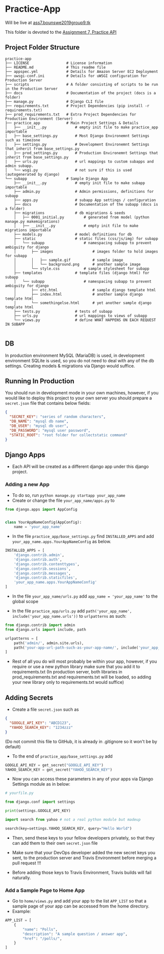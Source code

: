 # Practice-App

Will be live at [ass7.bounswe2019group9.tk](ass7.bounswe2019group9.tk)

This folder is devoted to the [Assignment 7, Practice API](https://github.com/bounswe/bounswe2019group9/wiki/Assignment-7)

## Project Folder Structure
```
practice-app
├── LICENSE                 # License information
├── README.md               # This readme file
├── appspec.yml             # Details for Amazon Server EC2 Deployment
├── uwsgi-conf.ini          # Details for uWSGI configuration for Production Server
├── scripts                 # A folder consisting of scripts to be run in the Production Server
├── docs                    # Documentation of the project (docs is a folder)
├── manage.py               # Django CLI file
├── requirements.txt        # Project Dependencies (pip install -r requirements.txt)
├── prod_requirements.txt   # Extra Project Dependencies for Production Environment (Server)
├── practice_app            # Main Project Settings & Details
│   ├── __init__.py             # empty init file to make practice_app importable
│   ├── base_settings.py        # Most Django Environemnt Settings such as timezone 
│   ├── settings.py             # Development Environemnt Settings that inherit from base_settings.py
│   ├── prod_settings.py        # Production Environemnt Settings that inherit from base_settings.py
│   ├── urls.py                 # url mappings to custom subapps and admin subapp.
│   └── wsgi.py                 # not sure if this is used (autogenerated by django)
└── subapp                  # Sample Django App
    ├── __init__.py             # empty init file to make subapp importable
    ├── admin.py                # Admin permissions, definitions for subapp
    ├── apps.py                 # subapp App settings / configuration
    ├── docs                    # Documentation of the subapp (docs is a folder)
    ├── migrations              # db migrations & seeds
    │   ├── 0001_initial.py         # generated from model (python manage.py makemigrations)
    │   ├── __init__.py             # empty init file to make migrations importable
    ├── models.py               # model definitions for db  
    ├── static                  # static files (css/js/img) for subapp
    │   └── subapp                  # namespacing subapp to prevent ambiguity for django
    │       ├── images                  # images folder to hold images for subapp
    │       │   ├── sample.gif          # sample image
    │       │   └── background.png      # another sample image
    │       └── style.css           # sample stylesheet for subapp
    ├── templates               # template files (django html) for subapp
    │   └── subapp                  # namespacing subapp to prevent ambiguity for django
    │       ├── etc.html                # sample django template html
    │       ├── index.html              # another sample django template html
    │       └── somethingelse.html      # yet another sample django template html
    ├── tests.py                # tests of subapp
    ├── urls.py                 # url mappings to views of subapp
    └── views.py                # define WHAT HAPPENS ON EACH REQUEST IN SUBAPP


```

## DB
In production environment MySQL (MariaDB) is used, in development environment SQLite is used, so you do not need to deal with any of the db settings. Creating models & migrations via Django would suffice.



## Running In Production

You should run in development mode in your own machines, however, if you would like to deploy this project to your 
own server you should prepare a `secret.json` file that contains below fields:
```json
{
  "SECRET_KEY": "series of random characters",
  "DB_NAME": "mysql db name",
  "DB_USER": "mysql db user",
  "DB_PASSWORD": "mysql user password",
  "STATIC_ROOT": "root folder for collectstatic command"
}
```


## Django Apps

* Each API will be created as a different django app under this django project.

### Adding a new App

* To do so, run `python manage.py startapp your_app_name`
* Create or change the file `your_app_name/apps.py` to
```python
from django.apps import AppConfig


class YourAppNameConfig(AppConfig):
    name = 'your_app_name'
```
* In the file `practice_app/base_settings.py` find `INSTALLED_APPS` and add `your_app_name.apps.YourAppNameConfig` as below.
```python
INSTALLED_APPS = [
    'django.contrib.admin',
    'django.contrib.auth',
    'django.contrib.contenttypes',
    'django.contrib.sessions',
    'django.contrib.messages',
    'django.contrib.staticfiles',
    'your_app_name.apps.YourAppNameConfig'
]
```
* In the file `your_app_name/urls.py` add `app_name = 'your_app_name'` to the global scope

* In the file `practice_app/urls.py` add `path('your_app_name', include('your_app_name.urls'))` to `urlpatterns` as such: 
```python
from django.contrib import admin
from django.urls import include, path

urlpatterns = [
    path('admin/', admin.site.urls),
    path('your-app-url-path-such-as-your-app-name/', include('your_app_name.urls')),
]
```
* Rest of all you do will most probably be within your app, however, if you require or use a new python library make sure that you add it to requirements.txt
(In production server, both libraries in prod_requirements.txt and requirements.txt will be loaded, so adding your new library only to requirements.txt would suffice)


## Adding Secrets

* Create a file `secret.json` such as
```json
{
  "GOOGLE_API_KEY": "ABCD123",
  "YAHOO_SEARCH_KEY": "1234zzz"
}
```
(Do not commit this file to GitHub, it is already in .gitignore so it won't be by default)
* To the end of `practice_app/base_settings.py` add
```python
GOOGLE_API_KEY = get_secret("GOOGLE_API_KEY")
YAHOO_SEARCH_KEY = get_secret("YAHOO_SEARCH_KEY")
``` 
* Now you can access these parameters in any of your apps via Django Settings module as in below:

```python
# yourfile.py

from django.conf import settings

print(settings.GOOGLE_API_KEY)

import search from yahoo # not a real python module but madeup

search(key=settings.YAHOO_SEARCH_KEY, query="Hello World")
```

* Then, send these keys to your fellow developers privately, so that they can add them to their own `secret.json` file

* Make sure that your DevOps developer added the new secret keys you sent, to the production server and Travis Environment before merging a pull request !!!

* Before adding those keys to Travis Environment, Travis builds will fail naturally.


### Add a Sample Page to Home App
* Go to `home/views.py` and add your app to the list `APP_LIST` so that a sample page of your app can be accessed from the home directory.
* Example:
```python
APP_LIST = [
    {
        "name": "Polls",
        "description": "A sample question / answer app",
        "href": "/polls/",
    }
]
```